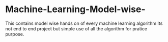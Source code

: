 # Machine-Learning-Model-wise-
This contains model wise hands on of every machine learning algorithm 
Its not end to end project but simple use of all the algorithm for pratice purpose.
